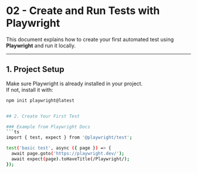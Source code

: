 # 02 - Create and Run Tests with Playwright

This document explains how to create your first automated test using **Playwright** and run it locally.

---
## 1. Project Setup
Make sure Playwright is already installed in your project.  
If not, install it with:

```bash
npm init playwright@latest


## 2. Create Your First Test

### Example from Playwright Docs
```ts
import { test, expect } from '@playwright/test';

test('basic test', async ({ page }) => {
  await page.goto('https://playwright.dev/');
  await expect(page).toHaveTitle(/Playwright/);
});